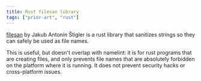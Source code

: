 ```yaml
---
title: Rust filesan library
tags: ["prior-art", "rust"]
---
```


[filesan](https://github.com/BonnyAD9/filesan) by Jakub Antonín Štigler is a rust library that sanitizes strings so they can safely be used as file names.

This is useful, but doesn't overlap with namelint: it is for rust programs that are creating files, and only prevents file names that are absolutely forbidden on the platform where it is running.  It does not prevent security hacks or cross-platform issues.
